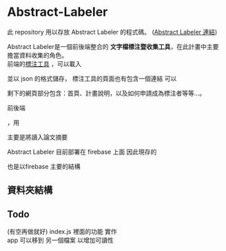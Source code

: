 # Abstract-Labeler


此 repository 用以存放 Abstract Labeler 的程式碼。 ([Abstract Labeler 連結](https://abstractlabeling.firebaseapp.com/))

Abstract Labeler是一個前後端整合的 **文字檔標注暨收集工具**，在此計畫中主要擔當資料收集的角色。 <br/>
前端的[標注工具](https://abstractlabeling.firebaseapp.com/labeling-tool.html) 
，可以載入

並以 json 的格式儲存，
標注工具的頁面也有包含一個連結  可以


剩下的網頁部分包含：首頁、計畫說明，以及如何申請成為標注者等等...。





前後端


，用

主要是將讀入論文摘要



Abstract Labeler 目前部署在 firebase 上面
因此現存的

也是以firebase 主要的結構


## 資料夾結構





## Todo

(有空再做就好) index.js 裡面的功能 實作  
app 可以移到  另一個檔案 以增加可讀性
